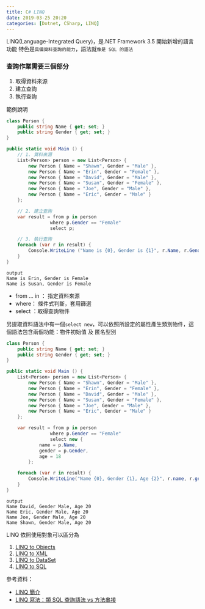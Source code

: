```yaml
---
title: C# LINQ
date: 2019-03-25 20:20
categories: [Dotnet, CSharp, LINQ]
---
```


LINQ(Language-Integrated Query)，是.NET Framework 3.5 開始新增的語言功能
特色是`具備資料查詢的能力`，語法就`像是 SQL 的語法`

### 查詢作業需要三個部分

1. 取得資料來源
2. 建立查詢
3. 執行查詢

範例說明

```csharp
class Person {
    public string Name { get; set; }
    public string Gender { get; set; }
}

public static void Main () {
    // 1. 資料來源
    List<Person> person = new List<Person> {
        new Person { Name = "Shawn", Gender = "Male" },
        new Person { Name = "Erin", Gender = "Female" },
        new Person { Name = "David", Gender = "Male" },
        new Person { Name = "Susan", Gender = "Female" },
        new Person { Name = "Joe", Gender = "Male" },
        new Person { Name = "Eric", Gender = "Male" }
    };

    // 2. 建立查詢
    var result = from p in person
            	where p.Gender == "Female"
            	select p;

    // 3. 執行查詢
    foreach (var r in result) {
        Console.WriteLine ("Name is {0}, Gender is {1}", r.Name, r.Gender);
    }
}
```

```
output
Name is Erin, Gender is Female
Name is Susan, Gender is Female
```

- from ... in ： 指定資料來源
- where： 條件式判斷，套用篩選
- select ：取得查詢物件

另提取資料語法中有一個`select new`，可以依照所設定的屬性產生類別物件，這個語法包含兩個功能：物件初始值 及 匿名型別

```csharp
class Person {
    public string Name { get; set; }
    public string Gender { get; set; }
}

public static void Main () {
    List<Person> person = new List<Person> {
        new Person { Name = "Shawn", Gender = "Male" },
        new Person { Name = "Erin", Gender = "Female" },
        new Person { Name = "David", Gender = "Male" },
        new Person { Name = "Susan", Gender = "Female" },
        new Person { Name = "Joe", Gender = "Male" },
        new Person { Name = "Eric", Gender = "Male" }
    };

    var result = from p in person
            	where p.Gender == "Female"
            	select new {
			name = p.Name,
			gender = p.Gender,
			age = 18
		};

    foreach (var r in result) {
        Console.WriteLine("Name {0}, Gender {1}, Age {2}", r.name, r.gender, r.age);
    }
}
```

```
output
Name David, Gender Male, Age 20
Name Eric, Gender Male, Age 20
Name Joe, Gender Male, Age 20
Name Shawn, Gender Male, Age 20
```

LINQ 依照使用對象可以區分為

1. [LINQ to Objects](https://docs.microsoft.com/zh-tw/dotnet/csharp/programming-guide/concepts/linq/linq-to-objects)
2. [LINQ to XML](https://docs.microsoft.com/zh-tw/dotnet/csharp/programming-guide/concepts/linq/linq-to-xml)
3. [LINQ to DataSet](https://docs.microsoft.com/zh-tw/dotnet/framework/data/adonet/linq-to-dataset)
4. [LINQ to SQL](https://docs.microsoft.com/zh-tw/dotnet/framework/data/adonet/sql/linq/index)

參考資料：

- [LINQ 簡介](https://docs.microsoft.com/zh-tw/dotnet/csharp/programming-guide/concepts/linq/introduction-to-linq)
- [LINQ 寫法：類 SQL 查詢語法 vs 方法串接](https://blog.darkthread.net/blog/linq-sql-query-vs-methods/)
